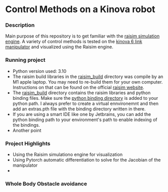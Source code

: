 # Control Methods on a Kinova robot

### Description
Main purpose of this repository is to get familiar with the [raisim simulation engine](https://raisim.com/index.html). A variety of control methods is tested on the [kinova 6 link manipulator](https://www.kinovarobotics.com/product/gen2-robots) and visualized using the Raisim engine.


### Running project
* Python version used: 3.10
* The raisim build libraries in the [raisim_build](raisim_build) directory was compile by an M1 apple laptop. You may need to re-build them for your own computer. Instructions on that can be found on the official [raisim website](https://raisim.com/sections/Installation.html).
* The [raisim_build](raisim_build/lib) directory contains the raisim libraries and python binding files. Make sure the [python binding directory](raisim_build/lib/python3.10/site-packages) is added to your python path. I always prefer to create a virtual ennvironemnt and then add an extras.pth file with the binding directory written in there.
* If you are using a smart IDE like one by Jetbrains, you can add the python binding path to your environment's path to enable indexing of the bindings.
* Another point

### Project Highlights
* Using the Raisim simulationo engine for visualization
* Using Pytorch automatic differentiation to solve for the Jacobian of the manipulator
*

### Whole Body Obstacle avoidance